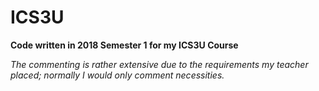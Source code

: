 # ICS3U
__Code written in 2018 Semester 1 for my ICS3U Course__

*The commenting is rather extensive due to the requirements my teacher placed; normally I would only comment necessities.*
